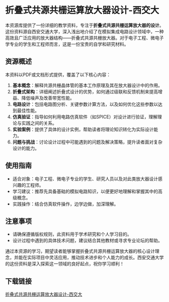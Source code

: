 # 折叠式共源共栅运算放大器设计-西交大

本资源库提供了一份详细的教学资料，专注于**折叠式共源共栅运算放大器的设计**。这份资料源自西安交通大学，深入浅出地介绍了在模拟集成电路设计领域中，一种高效且广泛应用的放大器结构——折叠式共源共栅放大器。对于电子工程、微电子学专业的学生和工程师而言，这是一份宝贵的自学和研究材料。

## 资源概述

本资料以PDF或文档形式提供，覆盖了以下核心内容：
1. **基本概念**：解释共源共栅晶体管的基本工作原理及其在放大器设计中的作用。
2. **折叠式架构**：详细阐述折叠式设计的优势，如何通过级联和反馈机制来提高增益、降低噪声及改善带宽性能。
3. **电路设计**：包括电路图分析、关键参数计算方法，以及如何优化这些参数以达到最佳性能。
4. **仿真验证**：指导如何利用电路仿真软件（如SPICE）对设计进行验证，理解理论与实践之间的关系。
5. **实验案例**：提供了具体的设计实例，帮助读者将理论知识转化为实际设计能力。
6. **问题与挑战**：讨论设计过程中可能遇到的问题及解决策略，提升读者面对复杂设计的能力。

## 使用指南

- 适合对象：电子工程、微电子专业的学生、研究人员以及对此类放大器设计感兴趣的工程师。
- 学习建议：推荐先具备基础的模拟电路知识，以便更好地理解和掌握其中的高级概念。
- 实践操作：结合仿真软件操作，边学边做，加深理解。

## 注意事项

- 请确保遵循版权规则，此资料用于学术研究和个人学习目的。
- 设计过程中遇到的具体技术问题，建议结合其他教材或寻求专业论坛的帮助。

通过本资源的学习，期望读者能够掌握折叠式共源共栅运算放大器的核心设计理念，并能在实际项目中灵活应用，推动技术进步和个人能力的成长。西安交通大学的这份资料是深入探索这一领域的良好起点，祝你学习顺利！

## 下载链接

[折叠式共源共栅运算放大器设计-西交大](https://pan.quark.cn/s/1b64f4c1775b)